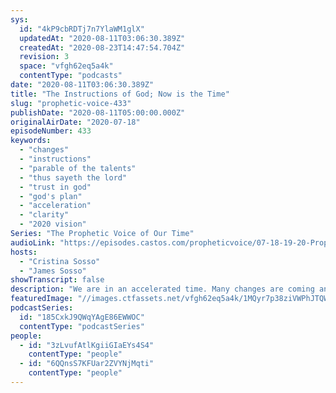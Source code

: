 ```yaml
---
sys:
  id: "4kP9cbRDTj7n7YlaWM1glX"
  updatedAt: "2020-08-11T03:06:30.389Z"
  createdAt: "2020-08-23T14:47:54.704Z"
  revision: 3
  space: "vfgh62eq5a4k"
  contentType: "podcasts"
date: "2020-08-11T03:06:30.389Z"
title: "The Instructions of God; Now is the Time"
slug: "prophetic-voice-433"
publishDate: "2020-08-11T05:00:00.000Z"
originalAirDate: "2020-07-18"
episodeNumber: 433
keywords:
  - "changes"
  - "instructions"
  - "parable of the talents"
  - "thus sayeth the lord"
  - "trust in god"
  - "god's plan"
  - "acceleration"
  - "clarity"
  - "2020 vision"
Series: "The Prophetic Voice of Our Time"
audioLink: "https://episodes.castos.com/propheticvoice/07-18-19-20-Prophetic-Voice-of-our-Time-[mixdown]-01.mp3"
hosts:
  - "Cristina Sosso"
  - "James Sosso"
showTranscript: false
description: "We are in an accelerated time. Many changes are coming and are here. If we don't follow the Lord's instructions now, what He had in store for us may be given to someone else. We must move forward will full abandon so we miss nothing. "
featuredImage: "//images.ctfassets.net/vfgh62eq5a4k/1MQyr7p38ziVWPhJTQW00I/a138aa79a321f7187e28fb7f1a024022/pexels-pixabay-258136__1_.jpg"
podcastSeries:
  id: "185CxkJ9QWqYAgE86EWWOC"
  contentType: "podcastSeries"
people:
  - id: "3zLvufAtlKgiiGIaEYs4S4"
    contentType: "people"
  - id: "6QQnsS7KFUar2ZVYNjMqti"
    contentType: "people"
---
```

